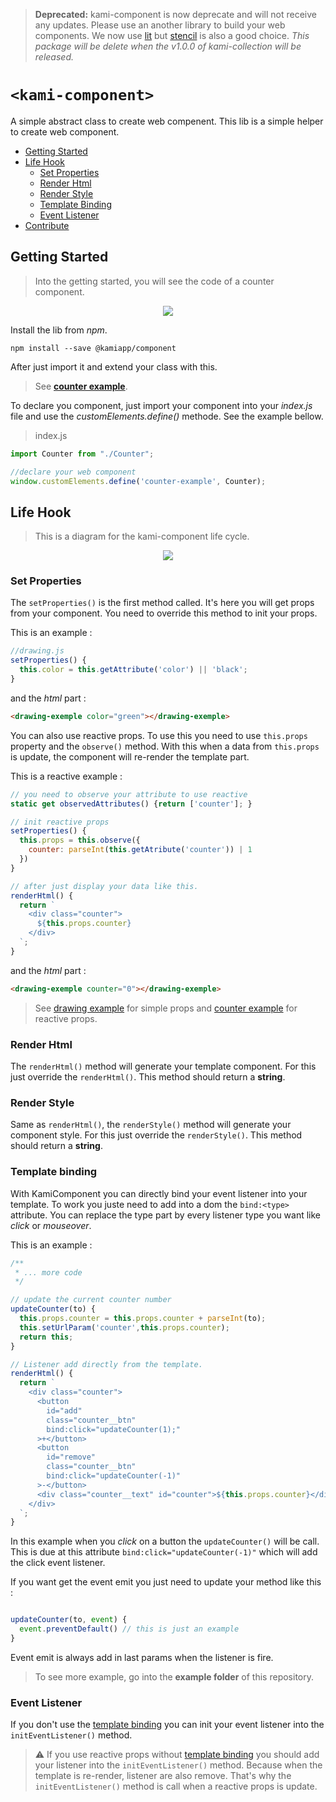 > **Deprecated:** kami-component is now deprecate and will not receive any updates.
> Please use an another library to build your web components.
> We now use [lit](https://lit.dev) but [stencil](https://stenciljs.com/) is also a good choice.
> *This package will be delete when the v1.0.0 of kami-collection will be released.*

# `<kami-component>`

A simple abstract class to create web compenent.
This lib is a simple helper to create web component.

* [Getting Started](#getting-started)
* [Life Hook](#life-hook)
  * [Set Properties](#set-properties)
  * [Render Html](#render-html)
  * [Render Style](#render-style)
  * [Template Binding](#template-binding)
  * [Event Listener](#event-listener)
* [Contribute](#contribute)

## Getting Started

>Into the getting started, you will see the code of a counter component.

<p align="center">
  <img  src="https://emilienleroy.fr/assets/counter.gif">
</p>

Install the lib from *npm*.

```
npm install --save @kamiapp/component
```

After just import it and extend your class with this.

> See **[counter example](../../demos/component/counter/)**.


To declare you component, just import your component into your *index.js* file and use the *customElements.define()* methode. See the example bellow.

>index.js
```js
import Counter from "./Counter";

//declare your web component
window.customElements.define('counter-example', Counter);
```

## Life Hook

> This is a diagram for the kami-component life cycle.

<p align="center">
  <img  src=".github/hooks.png?raw=true">
</p>

### Set Properties

The `setProperties()` is the first method called. It's here you will get props from your component. You need to override this method to init your props.

This is an example :
```js
//drawing.js
setProperties() {
  this.color = this.getAttribute('color') || 'black';
}
```
and the *html* part : 
```html
<drawing-exemple color="green"></drawing-exemple>
```

You can also use reactive props. To use this you need to use `this.props` property and the `observe()` method. With this when a data from `this.props` is update, the component will re-render the template part.

This is a reactive example :
```js
// you need to observe your attribute to use reactive
static get observedAttributes() {return ['counter']; }

// init reactive props
setProperties() {
  this.props = this.observe({
    counter: parseInt(this.getAtribute('counter')) | 1
  })
}

// after just display your data like this.
renderHtml() {
  return `
    <div class="counter">
      ${this.props.counter}
    </div>
  `;        
}

```
and the *html* part : 
```html
<drawing-exemple counter="0"></drawing-exemple>
```
> See [drawing example](../../demos/component/drawing/) for simple props and [counter example](../../demos/component/counter/) for reactive props. 

### Render Html

The `renderHtml()` method will generate your template component. For this just override the `renderHtml()`. This method should return a **string**.

### Render Style

Same as `renderHtml()`, the `renderStyle()` method will generate your component style. For this just override the `renderStyle()`. This method should return a **string**.

### Template binding

With KamiComponent you can directly bind your event listener into your template.
To work you juste need to add into a dom the `bind:<type>` attribute. You can replace the type part by every listener type you want like *click* or *mouseover*. 

This is an example :

```js
/**
 * ... more code
 */

// update the current counter number
updateCounter(to) {
  this.props.counter = this.props.counter + parseInt(to);
  this.setUrlParam('counter',this.props.counter);
  return this;
}

// Listener add directly from the template. 
renderHtml() {
  return `
    <div class="counter">
      <button 
        id="add"
        class="counter__btn" 
        bind:click="updateCounter(1);" 
      >+</button>
      <button 
        id="remove"
        class="counter__btn"
        bind:click="updateCounter(-1)"  
      >-</button>
      <div class="counter__text" id="counter">${this.props.counter}</div>
    </div>
  `;        
}
```

In this example when you *click* on a button the `updateCounter()` will be call. This is due at this attribute `bind:click="updateCounter(-1)"` which will add the click event listener.

If you want get the event emit you just need to update your method like this :
```js

updateCounter(to, event) {
  event.preventDefault() // this is just an example
}

```

Event emit is always add in last params when the listener is fire.

> To see more example, go into the **example folder** of this repository.

### Event Listener

If you don't use the [template binding](#template-binding) you can init your event listener into the `initEventListener()` method. 

> ⚠️ If you use reactive props without [template binding](#template-binding) you should add your listener into the `initEventListener()` method. Because when the template is re-render, listener are also remove. That's why the `initEventListener()` method is call when a reactive props is update.
